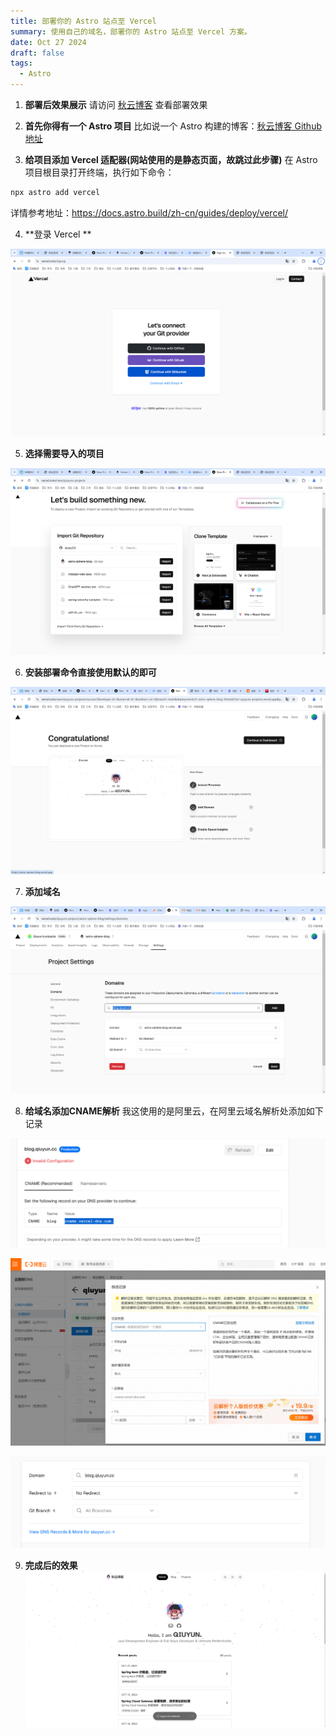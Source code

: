 ```yaml
---
title: 部署你的 Astro 站点至 Vercel
summary: 使用自己的域名，部署你的 Astro 站点至 Vercel 方案。
date: Oct 27 2024
draft: false
tags:
  - Astro
---
```


1. **部署后效果展示**
请访问   [秋云博客]( https://blog.qiuyun.cc) 查看部署效果

2. **首先你得有一个 Astro 项目**
比如说一个 Astro 构建的博客：[秋云博客 Github 地址](https://github.com/qiuqyCN/astro-sphere-blog)

3. **给项目添加 Vercel 适配器(网站使用的是静态页面，故跳过此步骤)**
在 Astro 项目根目录打开终端，执行如下命令：

```bash
npx astro add vercel
```

详情参考地址：https://docs.astro.build/zh-cn/guides/deploy/vercel/

4. **登录 Vercel **

![](image-20241027095554261.png)

5. **选择需要导入的项目**

![](image-20241027095936092.png)

6. **安装部署命令直接使用默认的即可**

![](image-20241027103203652.png)

7. **添加域名**

![](image-20241027105455032.png)

8. **给域名添加CNAME解析**
我这使用的是阿里云，在阿里云域名解析处添加如下记录

![](image-20241027114127040.png)

![](image-20241029092356243.png)

![](image-20241029092551274.png)

9. **完成后的效果**
![](image-20241029092811971.png)






